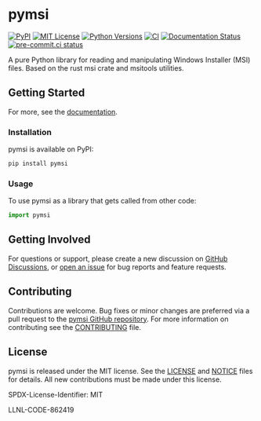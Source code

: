 # pymsi


[![PyPI](https://img.shields.io/pypi/v/pymsi)](https://pypi.org/project/pymsi/)
[![MIT License](https://img.shields.io/pypi/l/pymsi.svg)](https://github.com/nightlark/pymsi/blob/main/LICENSE)
[![Python Versions](https://img.shields.io/pypi/pyversions/pymsi.svg)](https://pypi.org/project/pymsi/)
[![CI](https://github.com/nightlark/pymsi/actions/workflows/ci.yml/badge.svg)](https://github.com/nightlark/pymsi/actions)
[![Documentation Status](https://readthedocs.org/projects/pymsi/badge/?version=latest)](https://pymsi.readthedocs.io/en/latest/?badge=latest)
[![pre-commit.ci status](https://results.pre-commit.ci/badge/github/nightlark/pymsi/main.svg)](https://results.pre-commit.ci/latest/github/nightlark/pymsi/main)

A pure Python library for reading and manipulating Windows Installer (MSI) files. Based on the rust msi crate and msitools utilities.

## Getting Started


For more, see the [documentation](https://pymsi.readthedocs.io/en/latest/).

### Installation

pymsi is available on PyPI:

```sh
pip install pymsi
```

### Usage

To use pymsi as a library that gets called from other code:

```python
import pymsi
```

## Getting Involved

For questions or support, please create a new discussion on [GitHub Discussions](https://github.com/nightlark/pymsi/discussions/categories/q-a),
or [open an issue](https://github.com/nightlark/pymsi/issues/new/choose) for bug reports and feature requests.

## Contributing

Contributions are welcome. Bug fixes or minor changes are preferred via a
pull request to the [pymsi GitHub repository](https://github.com/nightlark/pymsi).
For more information on contributing see the [CONTRIBUTING](./CONTRIBUTING.md) file.

## License

pymsi is released under the MIT license. See the [LICENSE](./LICENSE)
and [NOTICE](./NOTICE) files for details. All new contributions must be made
under this license.

SPDX-License-Identifier: MIT

LLNL-CODE-862419

